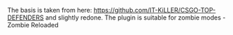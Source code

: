 The basis is taken from here: https://github.com/IT-KiLLER/CSGO-TOP-DEFENDERS and slightly redone. The plugin is suitable for zombie modes - Zombie Reloaded

